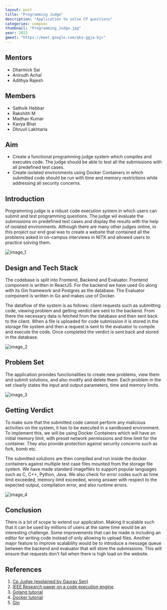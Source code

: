 ```yaml
---
layout: post
title: "Programming Judge"
description: "Application to solve CP questions"
categories: compsoc
thumbnail: "Programming_Judge.jpg"
year: 2022
gmeet: "https://meet.google.com/qko-ggja-bjc"
---
```


## Mentors

- Dharmick Sai
- Anirudh Achal
- Adithya Rajesh

## Members

- Sathvik Hebbar
- Rakshith M
- Madhav Kumar
- Kavya Bhat
- Dhruvil Lakhtaria

## Aim

- Create a functional programming judge system  which compiles and executes code. The judge should be able to test all the submissions with all predefined test cases.
- Create isolated environments using Docker Containers in which submitted code should be run with time and memory restrictions while addressing all security concerns. 


## Introduction

Programming judge is a robust code execution system in which users can submit and test programming questions. The judge wil evaluate the submissions on predefined test cases and display the results with the help of isolated environments. Although there are many other judges online, in this project our end goal was to create a website that contained all the problems asked in on-campus interviews in NITK and allowed users to practice solving them.

![image_1](/virtual-expo/assets/img/compsoc/Programming_Judge_img_1.jpeg)

## Design and Tech Stack

The codebase is split into Frontend, Backend and Evaluator. Frontend component is written in ReactJS. For the backend we have used Go along with its Gin framework and Postgres as the database. The Evaluator component is written in Go and makes use of Docker.<br>

The dataflow of the system is as follows: client requests such as submitting code, viewing problem and getting verdict are sent to the backend. From there the necessary data is fetched from the database and then sent back to the client. When a file is uploaded for code submission it is stored in the storage file system and then a request is sent to the evaluator to compile and execute the code. Once completed the verdict is sent back and stored in the database.<br> 

![image_2](/virtual-expo/assets/img/compsoc/Programming_Judge_img_2.jpeg)

## Problem Set

The application provides functionalities to create new problems, view them and submit solutions, and also modify and delete them. Each problem in the set clearly states the input and output parameters, time and memory limits.

![image_3](/virtual-expo/assets/img/compsoc/Programming_Judge_img_3.jpeg)

## Getting Verdict

To make sure that the submitted code cannot perform any malicious activities on the system, it has to be executed in a sandboxed environment. To implement this, we will be using Docker Containers which will have an initial memory limit, with preset network permissions and time limit for the container. They also provide protection against security concerns such as fork, bomb etc.<br>

The submitted solutions are then compiled and run inside the docker containers against multiple test case files mounted from the storage file system. We have made standard imagefiles to support popular languages such as C, C++, Python, Java. We also check for error codes such as time limit exceeded, memory limit exceeded, wrong answer with respect to the expected output, compilation error, and also runtime errors.<br>


![image_4](/virtual-expo/assets/img/compsoc/Programming_Judge_img_4.jpeg)


## Conclusion

There is a lot of scope to extend our application. Making it scalable such that it can be used by millions of users at the same time would be an interesting challenge. Some improvements that can be made is including an editor for writing code instead of only allowing to upload files. Another major feature to improve scalability would be to introduce a message queue between the backend and evaluator that will store the submissions. This will ensure that requests don't fail when there is high load on the website.




## References 
1. [Cp Judge (explained by Gaurav Sen)](https://www.youtube.com/watch?v=eg0nlYcbLpo)
2. [IEEE Research paper on a code execution engine](https://ieeexplore.ieee.org/document/9245310)
3. [Golang tutorial](https://tour.golang.org/lis)
4. [Docker tutorial](https://docs.docker.com/get-started/)
5. [Gin](https://github.com/gin-gonic/gin)